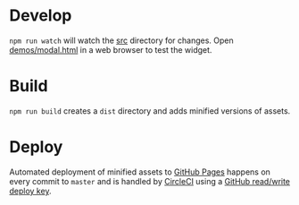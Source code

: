 # Develop

`npm run watch` will watch the [src](https://github.com/fightforthefuture/battleforthenet-widget/tree/master/src) directory for changes. Open [demos/modal.html](https://github.com/fightforthefuture/battleforthenet-widget/blob/master/src/demos/modal.html) in a web browser to test the widget.

# Build

`npm run build` creates a `dist` directory and adds minified versions of assets.

# Deploy

Automated deployment of minified assets to [GitHub Pages](https://pages.github.com/) happens on every commit to `master` and is handled by [CircleCI](https://circleci.com/) using a [GitHub read/write deploy key](https://circleci.com/docs/2.0/gh-bb-integration/#adding-readwrite-deployment-keys-to-github-or-bitbucket).
